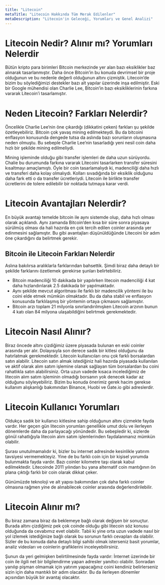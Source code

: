 ```yaml
---
title: "Litecoin"
metaTitle: "Litecoin Hakkında Tüm Merak Edilenler"
metaDescription: "Litecoin'in Geleceği, Yorumları ve Genel Analizi"
---
```


# Litecoin Nedir? Alınır mı? Yorumları Nelerdir

Bütün kripto para birimleri Bitcoin merkezinde yer alan bazı eksiklikler baz alınarak tasarlanmıştır. Daha önce Bitcoin’in bu konuda devrimsel bir proje olduğunun ve bu nedenle değerli olduğunun altını çizmiştik. Litecoin’de bizim bu söylediğimizi destekler bazı alt yapılar üzerinde inşa edilmiştir. Eski bir Google mühendisi olan Charlie Lee, Bitcoin’in bazı eksikliklerinin farkına vararak Litecoin’i tasarlamıştır. 

# Neden Litecoin? Farkları Nelerdir?

Öncelikle Charlie Lee’nin öne çıkardığı (dikkatini çeken) farkları şu şekilde özetleyebiliriz. Bitcoin çok yavaş mining edilmekteydi. Bu da bitcoini enflasyon konusunda dengede tutsa da aslında bazı sorunların oluşmasına neden olmuştu. Bu sebeple Charlie Lee’nin tasarladığı yeni nesil coin daha hızlı bir şekilde mining edilmeliydi.

Mining işleminde olduğu gibi transfer işlemleri de daha uzun sürüyordu. Chalie bu durumunda farkına vararak Litecoini tasarlarken transfer süresini kısaltmayı amaçlamıştı. Öyle bir coin tasarlamalıydı ki, madenciliği daha hızlı ve transferi daha kolay olmalıydı. Kolları sıvadığında bir eksiklik olduğunu daha fark etti o da transfer ücretleriydi. Litecoin ile birlikte transfer ücretlerini de tolere edilebilir bir noktada tutmaya karar verdi.

# Litecoin Avantajları Nelerdir?

En büyük avantajı temelde bitcoin ile aynı sistemde olup, daha hızlı olması olarak açıklandı. Aynı zamanda Bitcoin’den kısa bir süre sonra piyasaya sürülmüş olması da hali hazırda en çok tercih edilen coinler arasında yer edinmesini sağlamıştır. Bu gibi avantajları düşünüldüğünde Litecoini bir adım öne çıkardığını da belirtmek gerekir. 

## Bitcoin ile Litecoin Farkları Nelerdir

Aslına bakılırsa aralıklarla farklarından bahsettik. Şimdi biraz daha detaylı bir şekilde farklarını özetlemek gerekirse şunları belirtebiliriz. 

- Bitcoin madenciliği 10 dakikada bir yapılırken litecoin madenciliği 4 kat daha hızlandırılarak 2.5 dakikada bir yapılmaktadır.
- Aynı şekilde mevcut algoritması ile farklı bir madencilik yöntemi ile bu coini elde etmek mümkün olmaktadır. Bu da daha stabil ve enflasyon konusunda farklılaşmış bir yöntemin ortaya çıkmasını sağlamıştır. 
- Bitcoin arzı toplam 21 milyonla sınırlandırılmışken Litecoin arzının bunun 4 katı olan 84 milyona ulaşabildiğini belirtmek gerekmektedir. 

# Litecoin Nasıl Alınır?

Biraz öncede altını çizdiğimiz üzere piyasada bulunan en eski coinler arasında yer alır. Dolayısıyla son derece sadık bir kitlesi olduğunu da hatırlatmak gerekmektedir. Litecoin kullanıcıları onu çok farklı borsalardan satın alabilir. Litecoin satın almak istediğiniz hali hazırda piyasada kullanılan ve aktif olarak alım satım işlemine olanak sağlayan tüm borsalardan bu coini rahatlıkla satın alabilirsiniz. Orta uzun vadede kısaca incelediğimiz de litecoin alım satım işleminin olmadığı borsanın yok denecek kadar az olduğunu söyleyebiliriz. Bizim bu konuda önerimiz gerek hacim gerekse kullanım alışkanlığı bakımından Binance, Huobi ve Gate.io gibi adreslerdir.

# Litecoin Kullanıcı Yorumları

Oldukça sadık bir kullanıcı kitlesine sahip olduğunun altını çizmekte fayda vardır. Her geçen gün litecoin yorumları genellikle umut dolu ve ilerleyen dönemlerde daha da parlayacağı yönündedir. Bu sebepledir ki, sizlerde gönül rahatlığıyla litecoin alım satım işlemlerinden faydalanmanız mümkün olabilir. 

Şurası unutulmamalıdır ki, bizler bu internet adresinde kesinlikle yatırım tavsiyesi vermemekteyiz. Yine de bu farklı coin için bir kişisel yorumda bulunmakta fayda vardır. Bazı coinler kilometre taşı olarak kabul edilmektedir. Litecoinde 2011 yılından bu yana alternatif coin mantığının ön plana çıktığı farklı bir coin olarak dikkat çeker. 

Günümüzde teknoloji ve alt yapısı bakımından çok daha farklı coinler olmasına rağmen yine de alınabilecek coinler arasında değerlendirilebilir. 

# Litecoin Alınır mı?

Bu biraz zamana biraz da beklemeye bağlı olarak değişen bir sonuçtur. Burada altını çizdiğimiz pek çok coinde olduğu gibi litecoin söz konusu olduğunda da cevabımız evet olabilir. Tabii ki yine orta uzun vadede nasıl bir yol izlemek istediğinize bağlı olarak bu sorunun farklı cevapları da olabilir. Sizler de bu konuda daha detaylı bilgi sahibi olmak isterseniz basit yorumlar, analiz videoları ve coinlerin grafiklerini inceleyebilirsiniz. 

Şunun da yeri gelmişken belirtilmesinde fayda vardır: İnternet üzerinde bir coin ile ilgili net bir bilgilendirme yapan adresler yanıltıcı olabilir. Sonradan yanılıp pişman olmamak için yatırım yapacağınız coini kendiniz belirlerseniz sizin için daha mantıklı bir adım olacaktır. Bu da ilerleyen dönemler açısından büyük bir avantaj olacaktır. 
